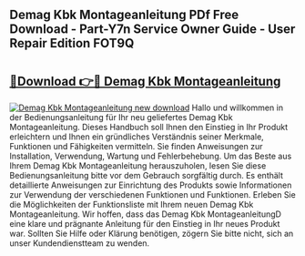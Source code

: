 ## Demag Kbk Montageanleitung PDf Free Download - Part-Y7n Service Owner Guide - User Repair Edition FOT9Q

# <h2><a href="http://df7290.blite.top/?on=Demag+Kbk+Montageanleitung">🔗Download 👉🔴 Demag Kbk Montageanleitung</a></h2>

[![Demag Kbk Montageanleitung new download](https://i.imgur.com/lujVjoI.png)](http://df7290.blite.top/?on=Demag+Kbk+Montageanleitung)
Hallo und willkommen in der Bedienungsanleitung für Ihr neu geliefertes Demag Kbk Montageanleitung. Dieses Handbuch soll Ihnen den Einstieg in Ihr Produkt erleichtern und Ihnen ein gründliches Verständnis seiner Merkmale, Funktionen und Fähigkeiten vermitteln. Sie finden Anweisungen zur Installation, Verwendung, Wartung und Fehlerbehebung. Um das Beste aus Ihrem Demag Kbk Montageanleitung herauszuholen, lesen Sie diese Bedienungsanleitung bitte vor dem Gebrauch sorgfältig durch. Es enthält detaillierte Anweisungen zur Einrichtung des Produkts sowie Informationen zur Verwendung der verschiedenen Funktionen und Funktionen. Erleben Sie die Möglichkeiten der Funktionsliste mit Ihrem neuen Demag Kbk Montageanleitung. Wir hoffen, dass das Demag Kbk MontageanleitungD eine klare und prägnante Anleitung für den Einstieg in Ihr neues Produkt war. Sollten Sie Hilfe oder Klärung benötigen, zögern Sie bitte nicht, sich an unser Kundendienstteam zu wenden.
